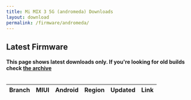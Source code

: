 ```yaml
---
title: Mi MIX 3 5G (andromeda) Downloads
layout: download
permalink: /firmware/andromeda/
---
```


## Latest Firmware
#### This page shows latest downloads only. If you're looking for old builds check [the archive](/archive/firmware/andromeda/)


<div style="overflow-x:auto;">
<table id="firmware" class="compact row-border" style="width:100%">
    <thead>
        <tr>
            <th>Branch</th>
            <th>MIUI</th>
            <th>Android</th>
            <th>Region</th>
            <th>Updated</th>
            <th>Link</th>
        </tr>
    </thead>
    <script>loadFirmwareDownloads('andromeda', 'latest')</script>
</table>
</div>
